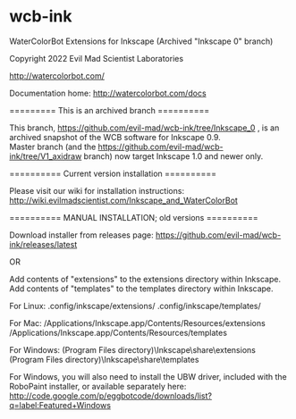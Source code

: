wcb-ink
=======

WaterColorBot Extensions for Inkscape (Archived "Inkscape 0" branch)

Copyright 2022 Evil Mad Scientist Laboratories


http://watercolorbot.com/

Documentation home: 
http://watercolorbot.com/docs

========= This is an archived branch ==========

This branch, https://github.com/evil-mad/wcb-ink/tree/Inkscape_0 , is an archived snapshot of the WCB software for Inkscape 0.9.  
Master branch (and the https://github.com/evil-mad/wcb-ink/tree/V1_axidraw branch) now target Inkscape 1.0 and newer only.



==========  Current version installation  ==========  

Please visit our wiki for installation instructions:
http://wiki.evilmadscientist.com/Inkscape_and_WaterColorBot

==========  MANUAL INSTALLATION; old versions  ==========  


Download installer from releases page: https://github.com/evil-mad/wcb-ink/releases/latest

OR


Add contents of "extensions" to the extensions directory within Inkscape.
Add contents of "templates" to the templates directory within Inkscape.

For Linux:
.config/inkscape/extensions/
.config/inkscape/templates/

For Mac:
/Applications/Inkscape.app/Contents/Resources/extensions 
/Applications/Inkscape.app/Contents/Resources/templates 

For Windows:
(Program Files directory)\Inkscape\share\extensions
(Program Files directory)\Inkscape\share\templates

For Windows, you will also need to install the UBW driver, included with the RoboPaint installer, or available separately here:
http://code.google.com/p/eggbotcode/downloads/list?q=label:Featured+Windows


